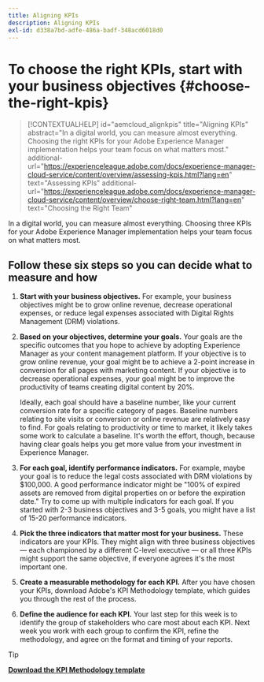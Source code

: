 ```yaml
---
title: Aligning KPIs
description: Aligning KPIs
exl-id: d338a7bd-adfe-486a-badf-348acd6018d0
---
```

# To choose the right KPIs, start with your business objectives {#choose-the-right-kpis}

>[!CONTEXTUALHELP]
>id="aemcloud_alignkpis"
>title="Aligning KPIs"
>abstract="In a digital world, you can measure almost everything. Choosing the right KPIs for your Adobe Experience Manager implementation helps your team focus on what matters most."
>additional-url="https://experienceleague.adobe.com/docs/experience-manager-cloud-service/content/overview/assessing-kpis.html?lang=en" text="Assessing KPIs"
>additional-url="https://experienceleague.adobe.com/docs/experience-manager-cloud-service/content/overview/choose-right-team.html?lang=en" text="Choosing the Right Team"

In a digital world, you can measure almost everything. Choosing three KPIs for your Adobe Experience Manager implementation helps your team focus on what matters most.


## **Follow these six steps so you can decide what to measure and how**


1.  **Start with your business objectives.** For example, your business objectives might be to grow online revenue, decrease operational expenses, or reduce legal expenses associated with Digital Rights Management (DRM) violations.
    
1.  **Based on your objectives, determine your goals.** Your goals are the specific outcomes that you hope to achieve by adopting Experience Manager as your content management platform. If your objective is to grow online revenue, your goal might be to achieve a 2-point increase in conversion for all pages with marketing content. If your objective is to decrease operational expenses, your goal might be to improve the productivity of teams creating digital content by 20%.
    
    Ideally, each goal should have a baseline number, like your current conversion rate for a specific category of pages. Baseline numbers relating to site visits or conversion or online revenue are relatively easy to find. For goals relating to productivity or time to market, it likely takes some work to calculate a baseline. It's worth the effort, though, because having clear goals helps you get more value from your investment in Experience Manager.
    
1.  **For each goal, identify performance indicators.** For example, maybe your goal is to reduce the legal costs associated with DRM violations by $100,000. A good performance indicator might be "100% of expired assets are removed from digital properties on or before the expiration date." Try to come up with multiple indicators for each goal. If you started with 2-3 business objectives and 3-5 goals, you might have a list of 15-20 performance indicators.
    
1.  **Pick the three indicators that matter most for your business.** These indicators are your KPIs. They might align with three business objectives — each championed by a different C-level executive — or all three KPIs might support the same objective, if everyone agrees it's the most important one.
    
1.  **Create a measurable methodology for each KPI.** After you have chosen your KPIs, download Adobe's KPI Methodology template, which guides you through the rest of the process.
    
1.  **Define the audience for each KPI.** Your last step for this week is to identify the group of stakeholders who care most about each KPI. Next week you work with each group to confirm the KPI, refine the methodology, and agree on the format and timing of your reports.
    
>[!TIP]
>
>[**Download the KPI Methodology template**](https://experienceleague.adobe.com/welcome/aem/assets/img/KPI_Methodology_Template.png)
